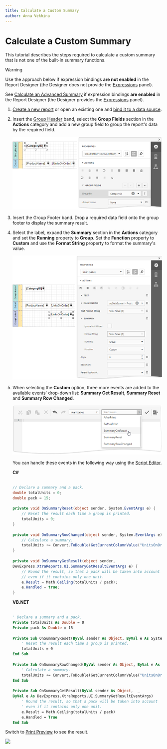 ```yaml
---
title: Calculate a Custom Summary
author: Anna Vekhina
---
```

# Calculate a Custom Summary

This tutorial describes the steps required to calculate a custom summary that is not one of the built-in summary functions.

> [!Warning]
> Use the approach below if expression bindings **are not enabled** in the Report Designer (the Designer does not provide the [Expressions](../../report-designer-tools/ui-panels/expressions-panel.md) panel).
>
> See [Calculate an Advanced Summary](../shape-data-expression-bindings/calculate-an-advanced-summary.md) if expression bindings **are enabled** in the Report Designer (the Designer provides the [Expressions](../../report-designer-tools/ui-panels/expressions-panel.md) panel).

1. [Create a new report](../../add-new-reports.md) or open an existing one and [bind it to a data source](../../bind-to-data.md).

2. Insert the [Group Header](../../introduction-to-banded-reports.md) band, select the **Group Fields** section in the **Actions** category and add a new group field to group the report's data by the required field. 

    ![](../../../../images/eurd-web-label-legacy-custom-summary-group-data.png)

3. Insert the Group Footer band. Drop a required data field onto the group footer to display the summary result. 

4. Select the label, expand the **Summary** section in the **Actions** category and set the **Running** property to **Group**. Set the **Function** property to **Custom** and use the **Format String** property to format the summary's value.

    ![](../../../../images/eurd-web-label-legacy-custom-summary-settings.png)

5. When selecting the **Custom** option, three more events are added to the available events' drop-down list: **Summary Get Result**, **Summary Reset** and **Summary Row Changed**.

    ![](../../../../images/eurd-web-label-legacy-custom-summary-scripts.png)

    You can handle these events in the following way using the [Script Editor](../../use-report-scripts.md).

    **C#**

    ```csharp

    // Declare a summary and a pack.
    double totalUnits = 0;
    double pack = 15;

    private void OnSummaryReset(object sender, System.EventArgs e) {
        // Reset the result each time a group is printed.
        totalUnits = 0;
    }

    private void OnSummaryRowChanged(object sender, System.EventArgs e) {
        // Calculate a summary.
        totalUnits += Convert.ToDouble(GetCurrentColumnValue("UnitsOnOrder"));
    }

    private void OnSummaryGetResult(object sender, 
    DevExpress.XtraReports.UI.SummaryGetResultEventArgs e) {
        // Round the result, so that a pack will be taken into account 
        // even if it contains only one unit.
        e.Result = Math.Ceiling(totalUnits / pack);
        e.Handled = true;
    }

    ```
    **VB.NET**

    ```vb

    ' Declare a summary and a pack.
    Private totalUnits As Double = 0
    Private pack As Double = 15

    Private Sub OnSummaryReset(ByVal sender As Object, ByVal e As System.EventArgs)
        ' Reset the result each time a group is printed.
        totalUnits = 0
    End Sub

    Private Sub OnSummaryRowChanged(ByVal sender As Object, ByVal e As System.EventArgs)
        ' Calculate a summary.
        totalUnits += Convert.ToDouble(GetCurrentColumnValue("UnitsOnOrder"))
    End Sub

    Private Sub OnSummaryGetResult(ByVal sender As Object,  _ 
    ByVal e As DevExpress.XtraReports.UI.SummaryGetResultEventArgs)
        ' Round the result, so that a pack will be taken into account 
        ' even if it contains only one unit.
        e.Result = Math.Ceiling(totalUnits / pack)
        e.Handled = True
    End Sub

    ```

Switch to [Print Preview](../../preview-print-and-export-reports.md) to see the result.

![](../../../../../images/eurd-win-label-advanced-summary-result.png)